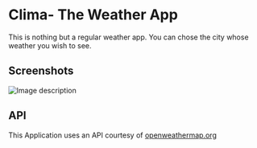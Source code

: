 # Clima- The Weather App

This is nothing but a regular weather app. You can chose the city whose weather you wish to see.
## Screenshots
![Image description](https://mail.google.com/mail/u/0?ui=2&ik=3fb1949f1a&attid=0.1&permmsgid=msg-f:1662882679890872430&th=1713befcae0b886e&view=att&disp=safe)

## API

This Application uses an API courtesy of 
[openweathermap.org](openweathermap.org)
